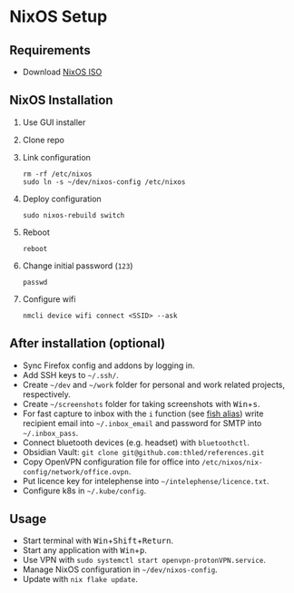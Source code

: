 # NixOS Setup

## Requirements

- Download [NixOS ISO][nixos]

## NixOS Installation

1. Use GUI installer
1. Clone repo
1. Link configuration

    ```shell
    rm -rf /etc/nixos
    sudo ln -s ~/dev/nixos-config /etc/nixos
    ```
1. Deploy configuration

    ```shell
    sudo nixos-rebuild switch
    ```

1. Reboot

    ```shell
    reboot
    ```

1. Change initial password (`123`)

    ```shell
    passwd
    ```

1. Configure wifi

    ```shell
    nmcli device wifi connect <SSID> --ask
    ```

## After installation (optional)

- Sync Firefox config and addons by logging in.
- Add SSH keys to `~/.ssh/`.
- Create `~/dev` and `~/work` folder for personal and work related projects, respectively.
- Create `~/screenshots` folder for taking screenshots with <kbd>Win</kbd>+<kbd>s</kbd>.
- For fast capture to inbox with the `i` function (see [fish alias][fish]) write recipient email into `~/.inbox_email` and password for SMTP into `~/.inbox_pass`.
- Connect bluetooth devices (e.g. headset) with `bluetoothctl`.
- Obsidian Vault: `git clone git@github.com:thled/references.git`
- Copy OpenVPN configuration file for office into `/etc/nixos/nix-config/network/office.ovpn`.
- Put licence key for intelephense into `~/intelephense/licence.txt`.
- Configure k8s in `~/.kube/config`.

## Usage

- Start terminal with <kbd>Win</kbd>+<kbd>Shift</kbd>+<kbd>Return</kbd>.
- Start any application with <kbd>Win</kbd>+<kbd>p</kbd>.
- Use VPN with `sudo systemctl start openvpn-protonVPN.service`.
- Manage NixOS configuration in `~/dev/nixos-config`.
- Update with `nix flake update`.

[nixos]: https://nixos.org/download.html#nixos-iso
[fish]: terminal/fish.nix

